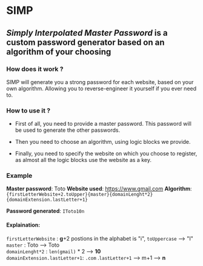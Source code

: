 # SIMP
## *Simply Interpolated Master Password* is a custom password generator based on an algorithm of your choosing
### How does it work ?
SIMP will generate you a strong password for each website, based on your own algorithm. Allowing you to reverse-engineer it yourself if you ever need to.

### How to use it ?
- First of all, you need to provide a master password. This password will be used to generate the other passwords.

- Then you need to choose an algorithm, using logic blocks we provide.
- Finally, you need to specify the website on which you choose to register, as almost all the logic blocks use the website as a key.

### Example
**Master password**: Toto
**Website used**: https://www.gmail.com
**Algorithm**: `{firstLetterWebsite+2.toUpper}{master}{domainLenght*2}{domainExtension.lastLetter+1}`

**Password generated**: `IToto10n`
#### Explaination:
``firstLetterWebsite`` : **g**+2 postions in the alphabet is "i", ``toUppercase`` --> "I"  
``master`` : Toto --> Toto  
``domainLenght*2`` : ``len(gmail)`` * 2 --> **10**  
``domainExtension.lastLetter+1``: ``.com`` .``lastLetter+1`` --> m+1 --> **n**